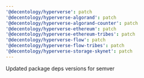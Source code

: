 ```yaml
---
'@decentology/hyperverse': patch
'@decentology/hyperverse-algorand': patch
'@decentology/hyperverse-algorand-counter': patch
'@decentology/hyperverse-ethereum': patch
'@decentology/hyperverse-ethereum-tribes': patch
'@decentology/hyperverse-flow': patch
'@decentology/hyperverse-flow-tribes': patch
'@decentology/hyperverse-storage-skynet': patch
---
```


Updated package deps versions for semver
